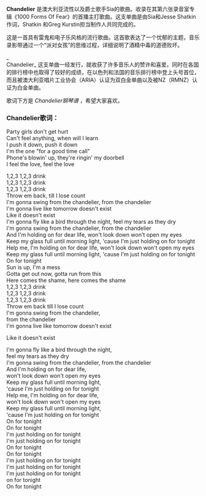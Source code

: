 

**Chandelier** 是澳大利亚流性以及爵士歌手Sia的歌曲。收录在其第六张录音室专辑《1000 Forms Of
Fear》的首播主打歌曲。这支单曲是由Sia和Jesse Shatkin作词，Shatkin 和Greg Kurstin担当制作人共同完成的。

  
这是一首具有雷鬼和电子乐风格的流行歌曲。这首歌表达了一个忧郁的主题，音乐录影带通过一个“派对女孩”的思维过程，详细说明了酒精中毒的道德败坏。

_  
Chandelier_
这支单曲一经发行，就收获了许多音乐人的赞许和喜爱。同时在各国的排行榜中也取得了较好的成绩，在以色列和法国的音乐排行榜中登上头号首位，而且被澳大利亚唱片工业协会（ARIA）认证为双白金单曲以及被NZ（RMNZ）认证为白金单曲。

  
歌词下方是 _Chandelier钢琴谱_ ，希望大家喜欢。

### Chandelier歌词：

Party girls don't get hurt  
Can't feel anything, when will I learn  
I push it down, push it down  
I'm the one "for a good time call"  
Phone's blowin' up, they're ringin' my doorbell  
I feel the love, feel the love

1,2,3 1,2,3 drink  
1,2,3 1,2,3 drink  
1,2,3 1,2,3 drink  
Throw em back, till I lose count  
I'm gonna swing from the chandelier, from the chandelier  
I'm gonna live like tomorrow doesn't exist  
Like it doesn't exist  
I'm gonna fly like a bird through the night, feel my tears as they dry  
I'm gonna swing from the chandelier, from the chandelier  
And I'm holding on for dear life, won't look down won't open my eyes  
Keep my glass full until morning light, 'cause I'm just holding on for tonight  
Help me, I'm holding on for dear life, won't look down won't open my eyes  
Keep my glass full until morning light, 'cause I'm just holding on for tonight  
On for tonight  
Sun is up, I'm a mess  
Gotta get out now, gotta run from this  
Here comes the shame, here comes the shame  
1,2,3 1,2,3 drink  
1,2,3 1,2,3 drink  
1,2,3 1,2,3 drink  
Throw em back till I lose count  
I'm gonna swing from the chandelier,  
from the chandelier  
I'm gonna live like tomorrow doesn't exist

Like it doesn't exist

I'm gonna fly like a bird through the night,  
feel my tears as they dry  
I'm gonna swing from the chandelier, from the chandelier  
And I'm holding on for dear life,  
won't look down won't open my eyes  
Keep my glass full until morning light,  
'cause I'm just holding on for tonight  
Help me, I'm holding on for dear life,  
won't look down won't open my eyes  
Keep my glass full until morning light,  
'cause I'm just holding on for tonight  
On for tonight  
On for tonight  
I'm just holding on for tonight  
I'm just holding on for tonight  
On for tonight  
On for tonight  
I'm just holding on for tonight  
I'm just holding on for tonight  
I'm just holding on for tonight  
on for tonight  
On for tonight

